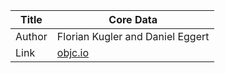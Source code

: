 Title  | Core Data
-------|-------------------
Author | Florian Kugler and Daniel Eggert
Link   | [objc.io](https://www.objc.io/books/core-data/)
